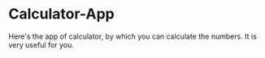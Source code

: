 # Calculator-App
Here's the app of calculator, by which you can calculate the numbers. It is very useful for you.
